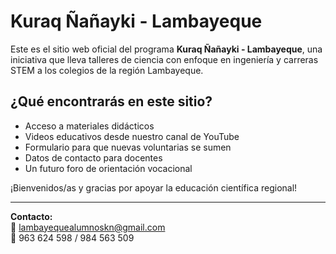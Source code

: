 # Kuraq Ñañayki - Lambayeque

Este es el sitio web oficial del programa **Kuraq Ñañayki - Lambayeque**, una iniciativa que lleva talleres de ciencia con enfoque en ingeniería y carreras STEM a los colegios de la región Lambayeque.

## ¿Qué encontrarás en este sitio?

- Acceso a materiales didácticos
- Videos educativos desde nuestro canal de YouTube
- Formulario para que nuevas voluntarias se sumen
- Datos de contacto para docentes
- Un futuro foro de orientación vocacional

¡Bienvenidos/as y gracias por apoyar la educación científica regional!

---
**Contacto:**  
📧 lambayequealumnoskn@gmail.com  
📱 963 624 598 / 984 563 509
